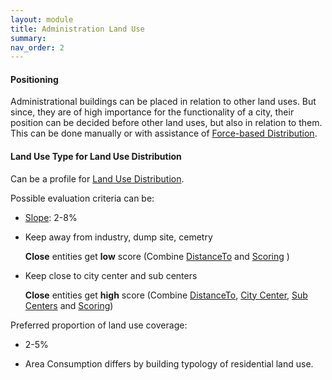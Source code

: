 ```yaml
---
layout: module
title: Administration Land Use
summary: 
nav_order: 2
---
```


#### Positioning

Administrational buildings can be placed in relation to other land uses. But since, they are of high importance for the functionality of a city, their position can be decided before other land uses, but also in relation to them. This can be done manually or with assistance of [Force-based Distribution]().

#### Land Use Type for Land Use Distribution

Can be a profile for [Land Use Distribution]().

Possible evaluation criteria can be:

* [Slope](): 2-8%
  
* Keep away from industry, dump site, cemetry
  
  **Close** entities get **low** score (Combine [DistanceTo]() and [Scoring]() )

* Keep close to city center and sub centers
  
  **Close** entities get **high** score (Combine [DistanceTo](), [City Center](), [Sub Centers]() and [Scoring]())


Preferred proportion of land use coverage:

* 2-5%
  
* Area Consumption differs by building typology of residential land use.